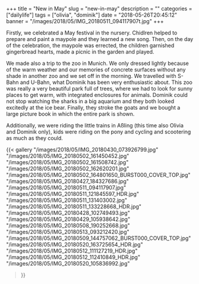 +++
title = "New in May"
slug = "new-in-may"
description = ""
categories = ["dailylife"]
tags = ["olivia", "dominik"]
date = "2018-05-26T20:45:12"
banner = "/images/2018/05/IMG_20180511_094117907t.jpg"
+++

Firstly, we celebrated a May festival in the nursery. Chidlren helped to prepare and paint a maypole and they learned a new song. Then, on the day  of the celebration, the maypole was errected, the children garnished gingerbread hearts, made a picnic in the garden and played.

We made also a trip to the zoo in Munich. We only dressed lightly because of the warm weather and our memories of concrete surfaces without any shade in another zoo and we set off in the morning. We travelled with S-Bahn and U-Bahn, what Dominik has been very enthusiastic about. This zoo was really a very beautiful park full of trees, where we had to look for sunny places to get warm, with integrated enclosures for animals. Dominik could not stop watching the sharks in a big aquarium and they both looked excitedly at the ice bear. Finally, they stroke the goats and we bought a large picture book in which the entire park is shown.

Additionally, we were riding the little trains in Aßling (this time also Olivia and Dominik only), kids were riding on the pony and cycling and scootering as much as they could.


{{< gallery
  "/images/2018/05/IMG_20180430_073926799.jpg"
  "/images/2018/05/IMG_20180502_161450452.jpg"
  "/images/2018/05/IMG_20180502_161508742.jpg"
  "/images/2018/05/IMG_20180502_162620201.jpg"
  "/images/2018/05/IMG_20180502_164801650_BURST000_COVER_TOP.jpg"
  "/images/2018/05/IMG_20180427_184327686.jpg"
  "/images/2018/05/IMG_20180511_094117907.jpg"
  "/images/2018/05/IMG_20180511_121845597_HDR.jpg"
  "/images/2018/05/IMG_20180511_131403002.jpg"
  "/images/2018/05/IMG_20180511_133228668_HDR.jpg"
  "/images/2018/05/IMG_20180428_102749493.jpg"
  "/images/2018/05/IMG_20180429_105938642.jpg"
  "/images/2018/05/IMG_20180508_190252668.jpg"
  "/images/2018/05/IMG_20180513_093212420.jpg"
  "/images/2018/05/IMG_20180509_144757062_BURST000_COVER_TOP.jpg"
  "/images/2018/05/IMG_20180520_163725654_HDR.jpg"
  "/images/2018/05/IMG_20180512_111127219_HDR.jpg"
  "/images/2018/05/IMG_20180512_112410849_HDR.jpg"
  "/images/2018/05/IMG_20180520_105836992.jpg"
>}}
